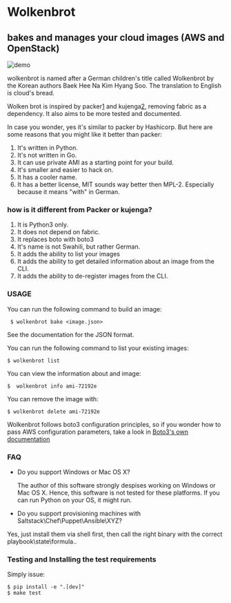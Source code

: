 # Wolkenbrot

## bakes and manages your cloud images (AWS and OpenStack)
![demo](https://github.com/oz123/wolkenbrot/blob/master/docs/demo.gif?raw=true)

wolkenbrot is named after a German children's title called Wolkenbrot by
the Korean authors Baek Hee Na Kim Hyang Soo. The translation to English is
cloud's bread.

Wolken brot is inspired by packer[1] and kujenga[2], removing fabric as a
dependency. It also aims to be more tested and documented.

In case you wonder, yes it's similar to packer by Hashicorp.
But here are some reasons that you might like it better than packer:

1. It's written in Python.
2. It's not written in Go.
3. It can use private AMI as a starting point for your build.
4. It's smaller and easier to hack on.
5. It has a cooler name.
6. It has a better license, MIT sounds way better then MPL-2. Especially because it means "with" in German.

### how is it different from Packer or kujenga?

1. It is Python3 only.
2. It does not depend on fabric.
3. It replaces boto with boto3
4. It's name is not Swahili, but rather German.
5. It adds the ability to list your images
6. It adds the ability to get detailed information about an image from the CLI.
7. It adds the ability to de-register images from the CLI.

[1]: https://github.com/macd/kujenga
[2]: https://www.packer.io/

### USAGE

You can run the following command to build an image:

```
 $ wolkenbrot bake <image.json>
```

See the documentation for the JSON format.

You can run the following command to list your existing images:

```
$ wolkenbrot list
```

You can view the information about and image:

```
$  wolkenbrot info ami-72192e
```

You can remove the image with:

```
$ wolkenbrot delete ami-72192e
```

Wolkenbrot follows boto3 configuration principles, so if you wonder how to
pass AWS configuration parameters, take a look in [Boto3's own documentation][2]

[3]: http://boto3.readthedocs.io/en/latest/guide/configuration.html

### FAQ

 * Do you support Windows or Mac OS X?

   The author of this software strongly despises working on Windows or
   Mac OS X. Hence, this software is not tested for these platforms.
   If you can run Python on your OS, it might run.

 * Do you support provisioning machines with Saltstack\Chef\Puppet\Ansible\XYZ?

  Yes, just install them via shell first, then call the right binary with the correct playbook\state\formula..
 
### Testing and Installing the test requirements

Simply issue:

```
$ pip install -e ".[dev]"
$ make test
```
